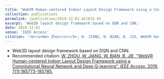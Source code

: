 ```yaml
---
title: "WebVR Human-centered Indoor Layout Design Framework using a Convolutional Neural Network and Deep Q-learning"
collection: publications
permalink: /publication/2019-12-01-ACCESS-01
excerpt: 'Web3D layout design framework based on DQN and CNN.'
date: 2019-12-01
venue: 'IEEE Access'
citation: '<b><u>Wen Zhou</u></b>, W. JIANG, W. BIAN, B. JIE, WebVR Human-centered Indoor Layout Design Framework using a Convolutional Neural Network and Deep Q-learning. <i>IEEE Access</i>, 2019, 7(1):185773-185785.'
---
```

+ Web3D layout design framework based on DQN and CNN.
+ Recommended citation: <a href="http://ivr-ahnu.cn/cn/paper/2020a2.pdf">W. ZHOU, W. JIANG, W. BIAN, B. JIE, "WebVR Human-centered Indoor Layout Design Framework using a Convolutional Neural Network and Deep Q-learning". <i>IEEE Access</i>, 2019, 7(1):185773-185785.</a>

